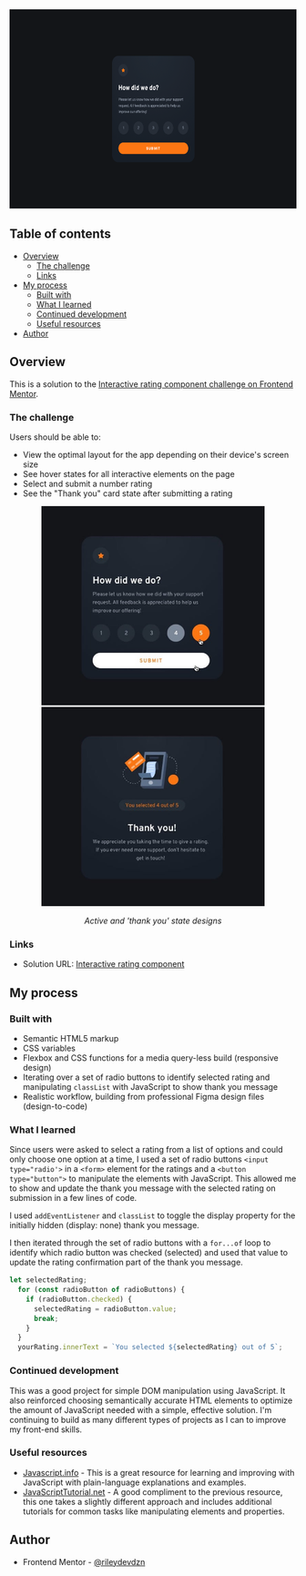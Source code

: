<div align="center">
  <img 
    src="./Rating component desktop.png"
    alt="Interactive rating component, rate your customer service experience out of 5 stars, how did we do?"
    height="350px">
</div>

## Table of contents

- [Overview](#overview)
  - [The challenge](#the-challenge)
  - [Links](#links)
- [My process](#my-process)
  - [Built with](#built-with)
  - [What I learned](#what-i-learned)
  - [Continued development](#continued-development)
  - [Useful resources](#useful-resources)
- [Author](#author)

## Overview

This is a solution to the [Interactive rating component challenge on Frontend Mentor](https://www.frontendmentor.io/challenges/interactive-rating-component-koxpeBUmI).  

### The challenge

Users should be able to:

- View the optimal layout for the app depending on their device's screen size
- See hover states for all interactive elements on the page
- Select and submit a number rating
- See the "Thank you" card state after submitting a rating

<div align="center">
  <img
    src="./active-states-sm.jpg"
    alt="Interactive rating component with hover and active states for ratings and submit button"
    height="350px">
  <img 
    src="./desktop-thank-you-state-sm.jpg"
    alt="Thank you message shown after submission of interactive rating component, confirming user-selected rating"
    height="350px">
  <p><em>Active and 'thank you' state designs</em></p>
</div>

### Links

- Solution URL: [Interactive rating component](https://rileydevdzn.github.io/ratings-component/)

## My process

### Built with

- Semantic HTML5 markup
- CSS variables
- Flexbox and CSS functions for a media query-less build (responsive design)
- Iterating over a set of radio buttons to identify selected rating and manipulating `classList` with JavaScript to show thank you message
- Realistic workflow, building from professional Figma design files (design-to-code) 

### What I learned

Since users were asked to select a rating from a list of options and could only choose one option at a time, I used a set of radio buttons `<input type="radio'>` in a `<form>` element for the ratings and a `<button type="button">` to manipulate the elements with JavaScript. This allowed me to show and update the thank you message with the selected rating on submission in a few lines of code.

I used `addEventListener` and `classList` to toggle the display property for the initially hidden (display: none) thank you message.

I then iterated through the set of radio buttons with a `for...of` loop to identify which radio button was checked (selected) and used that value to update the rating confirmation part of the thank you message.

```js
let selectedRating;
  for (const radioButton of radioButtons) {
    if (radioButton.checked) {
      selectedRating = radioButton.value;
      break;
    }
  }
  yourRating.innerText = `You selected ${selectedRating} out of 5`;
```

### Continued development

This was a good project for simple DOM manipulation using JavaScript. It also reinforced choosing semantically accurate HTML elements to optimize the amount of JavaScript needed with a simple, effective solution. I'm continuing to build as many different types of projects as I can to improve my front-end skills. 

### Useful resources

- [Javascript.info](https://javascript.info/) - This  is a great resource for learning and improving with JavaScript with plain-language explanations and examples. 
- [JavaScriptTutorial.net](https://www.javascripttutorial.net/) - A good compliment to the previous resource, this one takes a slightly different approach and includes additional tutorials for common tasks like manipulating elements and properties.

## Author

- Frontend Mentor - [@rileydevdzn](https://www.frontendmentor.io/profile/rileydevdzn)
